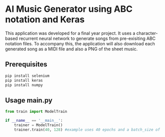 # AI Music Generator using ABC notation and Keras

This application was developed for a final year project. It uses a character-based recurrent neural network to generate songs from pre-exisiting ABC notation files. To accompany this, the application will also download each generated song as a MIDI file and also a PNG of the sheet music.

## Prerequisites

```bash
pip install selenium
pip install keras
pip install numpy
```

## Usage main.py

```python
from train import ModelTrain

if __name__ == '__main__':
    trainer = ModelTrain()
    trainer.train(40, 128) #example uses 40 epochs and a batch_size of 128
```
